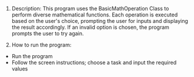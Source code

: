 1. Description: 
This program uses the BasicMathOperation Class to perform diverse mathematical functions.
Each operation is executed based on the user's choice, prompting the user for inputs and displaying the result accordingly.
If an invalid option is chosen, the program prompts the user to try again.

2. How to run the program:
- Run the program
- Follow the screen instructions; choose a task and input the required values 
